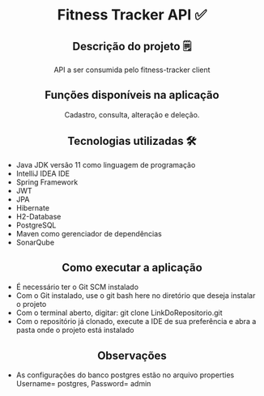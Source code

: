 <h1 align="center">Fitness Tracker API ✅</h1>

<h2 align="center">Descrição do projeto 🗒️</h2>
<p align="center">API a ser consumida pelo fitness-tracker client</p>
  
<h2 align="center">Funções disponíveis na aplicação</h2>
<p align="center">Cadastro, consulta, alteração e deleção.</p>

<h2 align="center">Tecnologias utilizadas 🛠️ </h2>
<ul>
  <li>Java JDK versão 11 como linguagem de programação</li>
  <li>IntelliJ IDEA IDE</li>
  <li>Spring Framework</li>  
  <li>JWT</li>  
  <li>JPA</li> 
  <li>Hibernate</li>
  <li>H2-Database</li>
  <li>PostgreSQL</li>
  <li>Maven como gerenciador de dependências</li>
  <li>SonarQube</li>
</ul> 

<h2 align="center">Como executar a aplicação</h2>
<ul>
  <li>É necessário ter o Git SCM instalado</li>
  <li>Com o Git instalado, use o git bash here no diretório que deseja instalar o projeto</li>
  <li>Com o terminal aberto, digitar: git clone LinkDoRepositorio.git</li>
  <li>Com o repositório já clonado, execute a IDE de sua preferência e abra a pasta onde o projeto está instalado</li>
</ul>

<h2 align="center">Observações</h2>
<ul>
  <li>As configurações do banco postgres estão no arquivo properties Username= postgres, Password= admin</li>
</ul>

